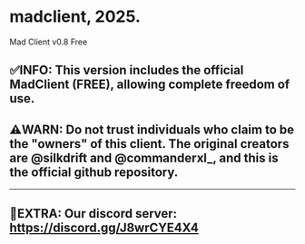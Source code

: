 # madclient, 2025.
Mad Client v0.8 Free

✅INFO: This version includes the official MadClient (FREE), allowing complete freedom of use.
-----------------------------------------------------------------------------------------------------------------------------------------------------------------------------------
⚠️WARN: Do not trust individuals who claim to be the "owners" of this client. The original creators are @silkdrift and @commanderxl_, and this is the official github repository.
-----------------------------------------------------------------------------------------------------------------------------------------------------------------------------------

-----------------------------------------------------------------------------------------------------------------------------------------------------------------------------------
📨EXTRA: Our discord server:
https://discord.gg/J8wrCYE4X4
-----------------------------------------------------------------------------------------------------------------------------------------------------------------------------------
